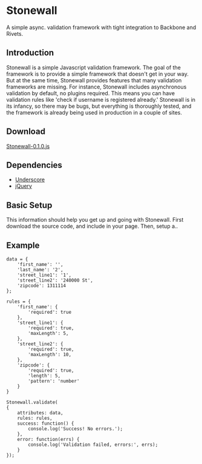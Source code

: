 Stonewall
=========

A simple async. validation framework with tight integration to Backbone and Rivets.

## Introduction

Stonewall is a simple Javascript validation framework. The goal of the framework is to provide a simple framework that doesn't get in your way. But at the same time, Stonewall provides features that many validation frameworks are missing. For instance, Stonewall includes asynchronous validation by default, no plugins required. This means you can have validation rules like 'check if username is registered already.' Stonewall is in its infancy, so there may be bugs, but everything is thoroughly tested, and the framework is already being used in production in a couple of sites.

## Download

[Stonewall-0.1.0.js](https://raw.github.com/britco/stonewall/master/dist/Stonewall-0.1.0.js)

## Dependencies
* [Underscore](http://underscorejs.org/)
* [jQuery](http://jquery.com/)

## Basic Setup

This information should help you get up and going with Stonewall. First download the source code, and include in your page. Then, setup a..

## Example
  
	data = {
		'first_name': '',
		'last_name': '2',
		'street_line1': '1',
		'street_line2': '240000 St',
		'zipcode': 1311114
	};

	rules = {
		'first_name': {
			'required': true
		},
		'street_line1': {
			'required': true,
			'maxLength': 5,
		},
		'street_line2': {
			'required': true,
			'maxLength': 10,
		},
		'zipcode': {
			'required': true,
			'length': 5,
			'pattern': 'number'
		}
	}

	Stonewall.validate(
	{
		attributes: data,
		rules: rules,
		success: function() {
			console.log('Success! No errors.');
		},
		error: function(errs) {
			console.log('Validation failed, errors:', errs);
		}
	});
